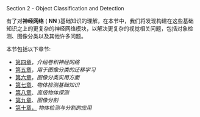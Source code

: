 <title>Section 2 - Object Classification and Detection</title> <link rel="stylesheet" href="css/style.css" type="text/css">  Section 2 - Object Classification and Detection

有了对**神经网络** ( **NN** )基础知识的理解，在本节中，我们将发现构建在这些基础知识之上的更复杂的神经网络模块，以解决更复杂的视觉相关问题，包括对象检测、图像分类以及其他许多问题。

本节包括以下章节:

*   [第四章](c184fff6-28cc-4e13-830b-3b2a21736f75.xhtml)，*介绍卷积神经网络*
*   [第五章](03f73691-e878-4719-8fff-96d2f46e410b.xhtml)，*用于图像分类的迁移学习*
*   [第六章](79080932-66ab-483e-95b6-c1ab858742ab.xhtml)，*图像分类实用方面*
*   [第七章](1d1dcdce-2034-4501-ab20-6196eea7f75c.xhtml)、*物体检测基础知识*
*   [第八章](028d9c3a-56be-4695-9c2e-250d8329ca84.xhtml)、*高级物体探测*
*   [第九章](40b56752-6dda-4449-8535-6bfcf5e534d8.xhtml)、*图像分割*
*   [第十章，](9b3e4a1d-dfbb-4580-920c-5ff1238021b2.xhtml) *物体检测与分割的应用*